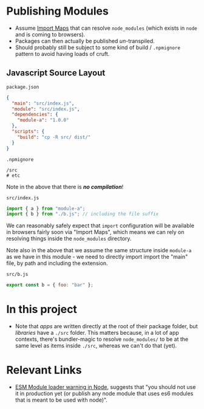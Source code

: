 # Publishing Modules

- Assume [Import Maps](https://github.com/WICG/import-maps) that can resolve
  `node_modules` (which exists in `node` and is coming to browsers).
- Packages can then actually be published _un_-transpiled.
- Should probably still be subject to some kind of build / `.npmignore` pattern
  to avoid having loads of cruft.

## Javascript Source Layout

`package.json`

```json
{
  "main": "src/index.js",
  "module": "src/index.js",
  "dependencies": {
    "module-a": "1.0.0"
  },
  "scripts": {
    "build": "cp -R src/ dist/"
  }
}
```

`.npmignore`

```
/src
# etc
```

Note in the above that there is _**no compilation**_!

`src/index.js`

```js
import { a } from "module-a";
import { b } from "./b.js"; // including the file suffix
```

We can reasonably safely expect that `import` configuration will be available in
browsers fairly soon via "Import Maps", which means we can rely on resolving
things inside the `node_modules` directory.

Note also in the above that we assume the same structure inside `module-a` as we
have in this module - we need to directly import import the "main" file, by path
and including the extension.

`src/b.js`

```js
export const b = { foo: "bar" };
```

# In this project

- Note that _apps_ are written directly at the root of their package folder, but _libraries_ have a `./src` folder. This matters because, in a lot of app contexts, there's bundler-magic to resolve `node_modules/` to be at the same level as items inside `./src`, whereas we can't do that (yet).

# Relevant Links

- [ESM Module loader warning in Node](https://github.com/nodejs/node/issues/30213), suggests that "you should not use it in production yet (or publish any node module that uses es6 modules that is meant to be used with node)".
